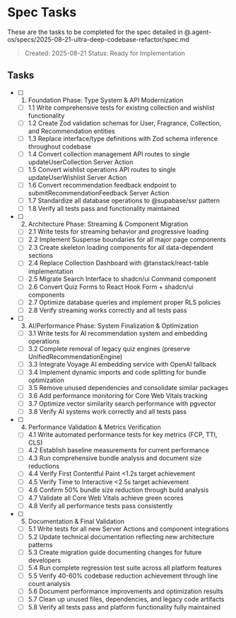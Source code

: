 # Spec Tasks

These are the tasks to be completed for the spec detailed in @.agent-os/specs/2025-08-21-ultra-deep-codebase-refactor/spec.md

> Created: 2025-08-21
> Status: Ready for Implementation

## Tasks

- [ ] 1. Foundation Phase: Type System & API Modernization
  - [ ] 1.1 Write comprehensive tests for existing collection and wishlist functionality
  - [ ] 1.2 Create Zod validation schemas for User, Fragrance, Collection, and Recommendation entities
  - [ ] 1.3 Replace interface/type definitions with Zod schema inference throughout codebase
  - [ ] 1.4 Convert collection management API routes to single updateUserCollection Server Action
  - [ ] 1.5 Convert wishlist operations API routes to single updateUserWishlist Server Action  
  - [ ] 1.6 Convert recommendation feedback endpoint to submitRecommendationFeedback Server Action
  - [ ] 1.7 Standardize all database operations to @supabase/ssr pattern
  - [ ] 1.8 Verify all tests pass and functionality maintained

- [ ] 2. Architecture Phase: Streaming & Component Migration
  - [ ] 2.1 Write tests for streaming behavior and progressive loading
  - [ ] 2.2 Implement Suspense boundaries for all major page components
  - [ ] 2.3 Create skeleton loading components for all data-dependent sections
  - [ ] 2.4 Replace Collection Dashboard with @tanstack/react-table implementation
  - [ ] 2.5 Migrate Search Interface to shadcn/ui Command component
  - [ ] 2.6 Convert Quiz Forms to React Hook Form + shadcn/ui components
  - [ ] 2.7 Optimize database queries and implement proper RLS policies
  - [ ] 2.8 Verify streaming works correctly and all tests pass

- [ ] 3. AI/Performance Phase: System Finalization & Optimization
  - [ ] 3.1 Write tests for AI recommendation system and embedding operations
  - [ ] 3.2 Complete removal of legacy quiz engines (preserve UnifiedRecommendationEngine)
  - [ ] 3.3 Integrate Voyage AI embedding service with OpenAI fallback
  - [ ] 3.4 Implement dynamic imports and code splitting for bundle optimization
  - [ ] 3.5 Remove unused dependencies and consolidate similar packages
  - [ ] 3.6 Add performance monitoring for Core Web Vitals tracking
  - [ ] 3.7 Optimize vector similarity search performance with pgvector
  - [ ] 3.8 Verify AI systems work correctly and all tests pass

- [ ] 4. Performance Validation & Metrics Verification
  - [ ] 4.1 Write automated performance tests for key metrics (FCP, TTI, CLS)
  - [ ] 4.2 Establish baseline measurements for current performance
  - [ ] 4.3 Run comprehensive bundle analysis and document size reductions
  - [ ] 4.4 Verify First Contentful Paint <1.2s target achievement
  - [ ] 4.5 Verify Time to Interactive <2.5s target achievement
  - [ ] 4.6 Confirm 50% bundle size reduction through build analysis
  - [ ] 4.7 Validate all Core Web Vitals achieve green scores
  - [ ] 4.8 Verify all performance tests pass consistently

- [ ] 5. Documentation & Final Validation
  - [ ] 5.1 Write tests for all new Server Actions and component integrations
  - [ ] 5.2 Update technical documentation reflecting new architecture patterns
  - [ ] 5.3 Create migration guide documenting changes for future developers
  - [ ] 5.4 Run complete regression test suite across all platform features
  - [ ] 5.5 Verify 40-60% codebase reduction achievement through line count analysis
  - [ ] 5.6 Document performance improvements and optimization results
  - [ ] 5.7 Clean up unused files, dependencies, and legacy code artifacts
  - [ ] 5.8 Verify all tests pass and platform functionality fully maintained